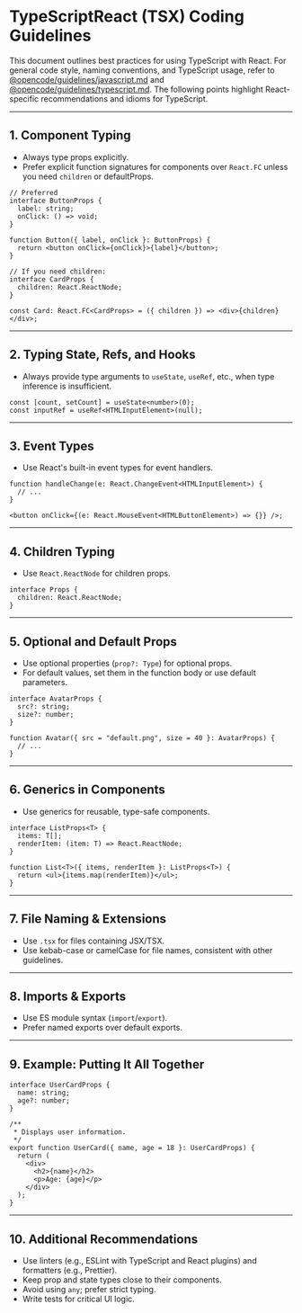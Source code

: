 # TypeScriptReact (TSX) Coding Guidelines

This document outlines best practices for using TypeScript with React. For
general code style, naming conventions, and TypeScript usage, refer to
[@opencode/guidelines/javascript.md](./javascript.md) and
[@opencode/guidelines/typescript.md](./typescript.md). The following points
highlight React-specific recommendations and idioms for TypeScript.

---

## 1. Component Typing

- Always type props explicitly.
- Prefer explicit function signatures for components over `React.FC` unless you
  need `children` or defaultProps.

```tsx
// Preferred
interface ButtonProps {
  label: string;
  onClick: () => void;
}

function Button({ label, onClick }: ButtonProps) {
  return <button onClick={onClick}>{label}</button>;
}

// If you need children:
interface CardProps {
  children: React.ReactNode;
}

const Card: React.FC<CardProps> = ({ children }) => <div>{children}</div>;
```

---

## 2. Typing State, Refs, and Hooks

- Always provide type arguments to `useState`, `useRef`, etc., when type
  inference is insufficient.

```tsx
const [count, setCount] = useState<number>(0);
const inputRef = useRef<HTMLInputElement>(null);
```

---

## 3. Event Types

- Use React's built-in event types for event handlers.

```tsx
function handleChange(e: React.ChangeEvent<HTMLInputElement>) {
  // ...
}

<button onClick={(e: React.MouseEvent<HTMLButtonElement>) => {}} />;
```

---

## 4. Children Typing

- Use `React.ReactNode` for children props.

```tsx
interface Props {
  children: React.ReactNode;
}
```

---

## 5. Optional and Default Props

- Use optional properties (`prop?: Type`) for optional props.
- For default values, set them in the function body or use default parameters.

```tsx
interface AvatarProps {
  src?: string;
  size?: number;
}

function Avatar({ src = "default.png", size = 40 }: AvatarProps) {
  // ...
}
```

---

## 6. Generics in Components

- Use generics for reusable, type-safe components.

```tsx
interface ListProps<T> {
  items: T[];
  renderItem: (item: T) => React.ReactNode;
}

function List<T>({ items, renderItem }: ListProps<T>) {
  return <ul>{items.map(renderItem)}</ul>;
}
```

---

## 7. File Naming & Extensions

- Use `.tsx` for files containing JSX/TSX.
- Use kebab-case or camelCase for file names, consistent with other guidelines.

---

## 8. Imports & Exports

- Use ES module syntax (`import`/`export`).
- Prefer named exports over default exports.

---

## 9. Example: Putting It All Together

```tsx
interface UserCardProps {
  name: string;
  age?: number;
}

/**
 * Displays user information.
 */
export function UserCard({ name, age = 18 }: UserCardProps) {
  return (
    <div>
      <h2>{name}</h2>
      <p>Age: {age}</p>
    </div>
  );
}
```

---

## 10. Additional Recommendations

- Use linters (e.g., ESLint with TypeScript and React plugins) and formatters
  (e.g., Prettier).
- Keep prop and state types close to their components.
- Avoid using `any`; prefer strict typing.
- Write tests for critical UI logic.

